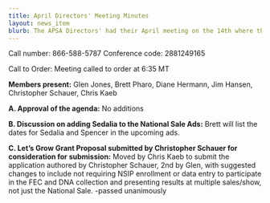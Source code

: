 ```yaml
---
title: April Directors' Meeting Minutes
layout: news_item
blurb: The APSA Directors' had their April meeting on the 14th where they discussed advertising for the 2016 National Sale and the Let's Grow Grant Proposal.
---
```


Call number: 866-588-5787 Conference code: 2881249165

Call to Order: Meeting called to order at 6:35 MT

**Members present:** Glen Jones, Brett Pharo, Diane Hermann, Jim Hansen, Christopher Schauer, Chris
Kaeb

**A. Approval of the agenda:** No additions

**B. Discussion on adding Sedalia to the National Sale Ads:** Brett will list the dates for Sedalia and Spencer in the upcoming ads.

**C. Let’s Grow Grant Proposal submitted by Christopher Schauer for consideration for submission:**
Moved by Chris Kaeb to submit the application authored by Christopher Schauer, 2nd by Glen, with suggested changes to include not requiring NSIP enrollment or data entry to participate in the FEC and DNA collection and presenting results at multiple sales/show, not just the National Sale.
-passed unanimously
